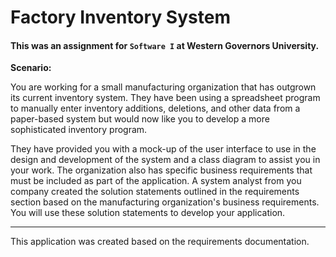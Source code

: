 # Factory Inventory System

#### This was an assignment for `Software I` at Western Governors University.

**Scenario:**

You are working for a small manufacturing organization that has outgrown its current inventory system.
They have been using a spreadsheet program to manually enter inventory additions, deletions, and other
data from a paper-based system but would now like you to develop a more sophisticated inventory program.

They have provided you with a mock-up of the user interface to use in the design and development of the
system and a class diagram to assist you in your work. The organization also has specific business requirements
that must be included as part of the application. A system analyst from you company created the solution statements outlined
in the requirements section based on the manufacturing organization's business requirements. You will use these solution
statements to develop your application.

---

This application was created based on the requirements documentation.


